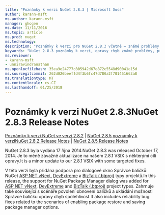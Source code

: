 ```yaml
---
title: "Poznámky k verzi NuGet 2.8.3 | Microsoft Docs"
author: karann-msft
ms.author: karann-msft
manager: ghogen
ms.date: 11/11/2016
ms.topic: article
ms.prod: nuget
ms.technology: 
description: "Poznámky k verzi pro NuGet 2.8.3 včetně – známé problémy, opravy chyb, přidaných funkcí a chcete."
keywords: "NuGet 2.8.3 poznámky k verzi, opravy chyb známé problémy, přidat funkce, chcete"
ms.reviewer:
- karann-msft
- unniravindranathan
ms.openlocfilehash: 35ea9e24777c805942d67e872e5548d90041e15d
ms.sourcegitcommit: 262d026beeffd4f3b6fc47d780a2f701451663a8
ms.translationtype: MT
ms.contentlocale: cs-CZ
ms.lasthandoff: 01/25/2018
---
```

# <a name="nuget-283-release-notes"></a><span data-ttu-id="f0500-104">Poznámky k verzi NuGet 2.8.3</span><span class="sxs-lookup"><span data-stu-id="f0500-104">NuGet 2.8.3 Release Notes</span></span>

<span data-ttu-id="f0500-105">[Poznámky k verzi NuGet ve verzi 2.8.2](../release-notes/nuget-2.8.2.md) | [NuGet 2.8.5 poznámky k verzi](../release-notes/nuget-2.8.5.md)</span><span class="sxs-lookup"><span data-stu-id="f0500-105">[NuGet 2.8.2 Release Notes](../release-notes/nuget-2.8.2.md) | [NuGet 2.8.5 Release Notes](../release-notes/nuget-2.8.5.md)</span></span>

<span data-ttu-id="f0500-106">NuGet 2.8.3 byla vydána 17 října 2014.</span><span class="sxs-lookup"><span data-stu-id="f0500-106">NuGet 2.8.3 was released October 17, 2014.</span></span> <span data-ttu-id="f0500-107">Je to méně závažné aktualizace na našem 2.8.1 VSIX s některými cílí opravy.</span><span class="sxs-lookup"><span data-stu-id="f0500-107">It is a minor update to our 2.8.1 VSIX with some targeted fixes.</span></span>

<span data-ttu-id="f0500-108">V této verzi byla přidána podpora pro dialogové okno Správce balíčků NuGet [ASP.NET vNext](http://www.asp.net/vnext), [DevExtreme](http://js.devexpress.com/) a [BizTalk (.btproj)](/biztalk/core/developing-biztalk-server-applications) typy projektů.</span><span class="sxs-lookup"><span data-stu-id="f0500-108">In this release, the support for NuGet Package Manager dialog was added for [ASP.NET vNext](http://www.asp.net/vnext), [DevExtreme](http://js.devexpress.com/) and [BizTalk (.btproj)](/biztalk/core/developing-biztalk-server-applications) project types.</span></span> <span data-ttu-id="f0500-109">Zahrnuje také související s scénáře povolení obnovení balíčků a ukládání možnosti Správce balíčku opravy chyb spolehlivost.</span><span class="sxs-lookup"><span data-stu-id="f0500-109">It also includes reliability bug fixes related to the scenarios of enabling package restore and saving package manager options.</span></span>

